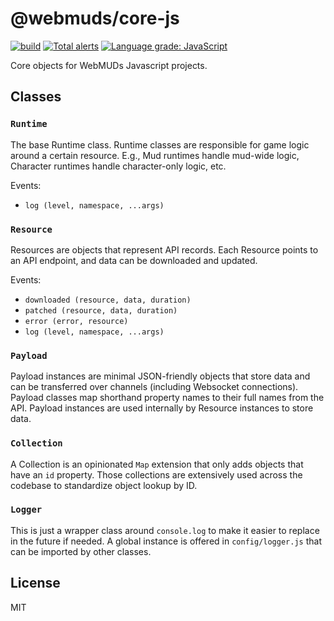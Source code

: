 # @webmuds/core-js

[![build](https://github.com/webmuds/core-js/actions/workflows/node.js.yml/badge.svg)](https://github.com/webmuds/core-js/actions/workflows/node.js.yml) [![Total alerts](https://img.shields.io/lgtm/alerts/g/webmuds/core-js.svg)](https://lgtm.com/projects/g/webmuds/core-js/alerts/) [![Language grade: JavaScript](https://img.shields.io/lgtm/grade/javascript/g/webmuds/core-js.svg)](https://lgtm.com/projects/g/webmuds/core-js/context:javascript)

Core objects for WebMUDs Javascript projects.

## Classes

### `Runtime`

The base Runtime class. Runtime classes are responsible for game logic around a certain resource. E.g., Mud runtimes handle mud-wide logic, Character runtimes handle character-only logic, etc.

Events:

* `log (level, namespace, ...args)`

### `Resource`

Resources are objects that represent API records. Each Resource points to an API endpoint, and data can be downloaded and updated.

Events: 

* `downloaded (resource, data, duration)`
* `patched (resource, data, duration)`
* `error (error, resource)`
* `log (level, namespace, ...args)`

### `Payload`

Payload instances are minimal JSON-friendly objects that store data and can be transferred over channels (including Websocket connections). Payload classes map shorthand property names to their full names from the API. Payload instances are used internally by Resource instances to store data.

### `Collection`

A Collection is an opinionated `Map` extension that only adds objects that have an `id` property. Those collections are extensively used across the codebase to standardize object lookup by ID.

### `Logger`

This is just a wrapper class around `console.log` to make it easier to replace in the future if needed. A global instance is offered in `config/logger.js` that can be imported by other classes.

## License

MIT
